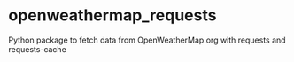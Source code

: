 openweathermap_requests
=======================

Python package to fetch data from OpenWeatherMap.org with requests and requests-cache

